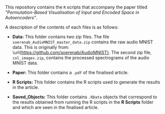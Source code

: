 This repository contains the `R` scripts that accompany the paper titled *"Permutation-Based Visualisation of Input and Encoded Space in Autoencoders"*. 

A description of the contents of each files is as follows: 

* **Data:** This folder contains two zip files. The file `soerenab_AudioMNIST_master_data.zip` contains the raw audio MNIST data. This is originally from: \url{https://github.com/soerenab/AudioMNIST}. The second zip file, `col_images.zip`, contains the processed spectrograms of the audio MNIST data.

* **Paper:** This folder contains a `.pdf` of the finalised article.

* **R Scripts:** This folder contains the R scripts used to generate the results in the article. 

* **Saved_Objects:** This folder contains `.RData` objects that correspond to the results obtained from running the R scripts in the
**R Scripts** folder and which are seen in the finalised article. 
